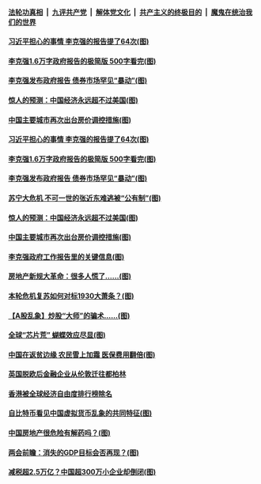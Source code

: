####  [法轮功真相](../../../../basic/blob/master/README.md?t=03061731) &nbsp;|&nbsp; [九评共产党](../../../../9ping.md/blob/master/README.md?t=03061731) &nbsp;|&nbsp; [解体党文化](../../../../jtdwh.md/blob/master/README.md?t=03061731)  &nbsp;|&nbsp; [共产主义的终极目的](../../../../gczydzjmd.md/blob/master/README.md?t=03061731) &nbsp;|&nbsp; [魔鬼在统治我们的世界](../../../../mgztzwmdsj.md/blob/master/README.md?t=03061731) 

#### [习近平担心的事情 李克强的报告提了64次(图)](../pages/p5/964640.md?t=03061731) 


#### [李克强1.6万字政府报告的极简版 500字看完(图)](../pages/p5/964614.md?t=03061731) 

#### [李克强发布政府报告 债券市场罕见“暴动”(图)](../pages/p5/964611.md?t=03061731) 

#### [惊人的预测：中国经济永远超不过美国(图)](../pages/p5/964604.md?t=03061731) 

#### [中国主要城市再次出台房价调控措施(图)](../pages/p5/964532.md?t=03061731) 

#### [习近平担心的事情 李克强的报告提了64次(图)](../pages/p5/964640.md?t=03061731) 


#### [李克强1.6万字政府报告的极简版 500字看完(图)](../pages/p5/964614.md?t=03061731) 

#### [李克强发布政府报告 债券市场罕见“暴动”(图)](../pages/p5/964611.md?t=03061731) 

#### [苏宁大危机 不可一世的张近东难逃被“公有制”(图)](../pages/p5/964536.md?t=03061731) 

#### [惊人的预测：中国经济永远超不过美国(图)](../pages/p5/964604.md?t=03061731) 

#### [中国主要城市再次出台房价调控措施(图)](../pages/p5/964532.md?t=03061731) 

#### [李克强政府工作报告里的关键信息(图)](../pages/p5/964601.md?t=03061731) 

#### [房地产新规大革命：很多人慌了……(图)](../pages/p5/964547.md?t=03061731) 

#### [本轮危机复苏如何对标1930大萧条？(图)](../pages/p5/964542.md?t=03061731) 

#### [【A股乱象】炒股“大师”的骗术……(图)](../pages/p5/964545.md?t=03061731) 

#### [全球“芯片荒” 蝴蝶效应尽显(图)](../pages/p5/964501.md?t=03061731) 

#### [中国在返贫边缘 农民雪上加霜 医保费用翻倍(图)](../pages/p5/964489.md?t=03061731) 

#### [英国脱欧后金融企业从伦敦迁往都柏林](../pages/p5/964494.md?t=03061731) 

#### [香港被全球经济自由度排行榜除名](../pages/p5/964493.md?t=03061731) 

#### [自比特币看见中国虚拟货币乱象的共同特征(图)](../pages/p5/964436.md?t=03061731) 

#### [中国房地产很危险有解药吗？(图)](../pages/p5/964424.md?t=03061731) 

#### [两会前瞻：消失的GDP目标会否再现？(图)](../pages/p5/964421.md?t=03061731) 


#### [减税超2.5万亿？中国超300万小企业却倒闭(图)](../pages/p5/964392.md?t=03061731) 

